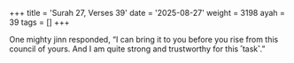 +++
title = 'Surah 27, Verses 39'
date = '2025-08-27'
weight = 3198
ayah = 39
tags = []
+++

One mighty jinn responded, “I can bring it to you before you rise from this council of yours. And I am quite strong and trustworthy for this ˹task˺.”